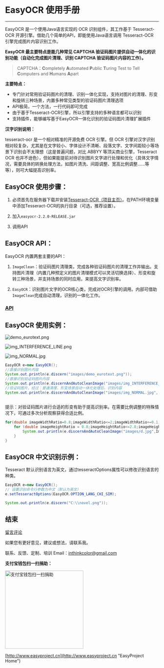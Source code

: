 # EasyOCR 使用手册

---------------


EasyOCR 是一个使用Java语言实现的 OCR 识别组件，其工作基于 Tesseract-OCR 开源引擎。借助几个简单的API，即能使用Java语言调用 Tesseract-OCR 引擎完成图片内容识别工作。

**EasyOCR 最主要特点是能几种常见 CAPTCHA 验证码图片提供自动一体化的识别功能（自动化完成图片清理、识别 CAPTCHA 验证码图片内容的工作）。**

> CAPTCHA：**C**ompletely **A**utomated **P**ublic **T**uring Test to Tell **C**omputers and **H**umans **A**part

**主要特点：**

- 专门针对常用验证码图片的清理、识别一体化实现，支持对图片的清理、形变和旋转三种场景，内置多种常见类型的验证码图片清理选项
- API极简，一个方法，一行代码即可完成
- 由于基于Tesseract-OCR引擎，所以引擎支持的多种语言都可以识别
- 支持插件，能够编写基于EasyOCR一体化识别的验证码图片清理扩展插件

**汉字识别说明：**

tesseract-ocr 是一个相对精准的开源免费 OCR 引擎。但 OCR 引擎对汉字识别相对较复杂，尤其是在文字较小、字体设计不清晰、段落文字、文字间距较小等场景下识别会不太理想（这是普遍问题，对比 ABBYY 等顶尖商业引擎，Tesseract OCR 也并不逊色），但如果能提前对待识别图片文字进行处理和优化（具体文字情况，需要具体的转换处理方法，如图片清洗、间距调整、宽高比例调整......等等），则可大幅提高识别率。


##  EasyOCR 使用步骤：

1. 必须首先在服务器下载并安装[Tesseract-OCR（项目主页）](https://code.google.com/p/tesseract-ocr/ "Tesserat-OCR Homepage")。在PATH环境变量中添加Tesseract-OCR的执行目录（可选，推荐设置）。

2. 加入`easyocr-2.2.0-RELEASE.jar`

3. 调用API


##  EasyOCR API：


EasyOCR 内置两套主要的API：

1. `ImageClean`：验证码图片清理类，完成各种验证码图片的清理工作并输出。支持图片清理（内置几种预定义的图片清理模式可以灵活切换选择）、形变和旋转三种场景，并支持场景的同时应用，来提高文字识别率。

2. `EasyOCR`：识别图片文字的OCR核心类，完成对OCR引擎的调用。内部可借助`ImageClean`完成自动清理，识别的一体化工作。

 ### [API](API-zh.md '中文API')


##  EasyOCR 使用实例：
![demo_eurotext.png](images/demo_eurotext.png)  

![img_INTERFERENCE_LINE.png](images/img_INTERFERENCE_LINE.png)  

![img_NORMAL.jpg](images/img_NORMAL.jpg) 

```JAVA
EasyOCR e=new EasyOCR();
//直接识别图片内容
System.out.println(e.discern("images/demo_eurotext.png")); 
//直接识别验证码图片内容
System.out.println(e.discernAndAutoCleanImage("images/img_INTERFERENCE_LINE.png",ImageType.CAPTCHA_INTERFERENCE_LINE)); 
//验证码图片，经过：普通清理、形变场景自动一体化处理后，识别内容
System.out.println(e.discernAndAutoCleanImage("images/img_NORMAL.jpg", ImageType.CAPTCHA_NORMAL, 1.6, 0.7));
		
```


提示：对验证码图片进行合适的形变有助于提高识别率。在需要比例调整的特殊情况下，可通过多次分析观察获得合适比例。
```JAVA
for(double imageWidthRatio=0.8;imageWidthRatio<=2;imageWidthRatio+=0.1){
	for (double imageHeightRatio = 0.8;imageHeightRatio<=2.8;imageHeightRatio+=0.1) {
		System.out.println(e.discernAndAutoCleanImage("images/d.jpg",ImageType.CAPTCHA_NORMAL,imageWidthRatio,imageHeightRatio));
	}
}
```


##  EasyOCR 中文识别示例：
Tesseract 默认识别语言为英文，通过tesseractOptions属性可以修改识别语言的种类。
```JAVA
EasyOCR e=new EasyOCR();
// 设置识别命令行参数为中文（默认为英文）
e.setTesseractOptions(EasyOCR.OPTION_LANG_CHI_SIM);

System.out.println(e.discern("C:\\novel.png"));
```


## 结束

[留言评论](http://www.easyproject.cn/easyocr/zh-cn/index.jsp#about '留言评论')

如果您有更好意见，建议或想法，请联系我。


联系、反馈、定制、培训 Email：<inthinkcolor@gmail.com>

<p>
<strong>支付宝钱包扫一扫捐助：</strong>
</p>
<p>

<img alt="支付宝钱包扫一扫捐助" src="http://www.easyproject.cn/images/s.png"  title="支付宝钱包扫一扫捐助"  height="256" width="256"></img>


[http://www.easyproject.cn](http://www.easyproject.cn "EasyProject Home")